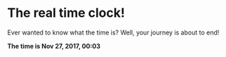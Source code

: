 # The real time clock!

Ever wanted to know what the time is? Well, your journey is about to end!

**The time is Nov 27, 2017, 00:03**